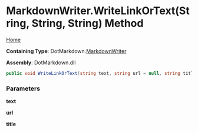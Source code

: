 # MarkdownWriter\.WriteLinkOrText\(String, String, String\) Method

[Home](../../../README.md)

**Containing Type**: DotMarkdown\.[MarkdownWriter](../README.md)

**Assembly**: DotMarkdown\.dll

```csharp
public void WriteLinkOrText(string text, string url = null, string title = null)
```

### Parameters

**text**

**url**

**title**